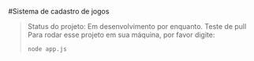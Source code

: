 #Sistema de cadastro de jogos

> Status do projeto: Em desenvolvimento por enquanto.
> Teste de pull
> Para rodar esse projeto em sua máquina, por favor digite:
>
> ````
> node app.js
> ````
